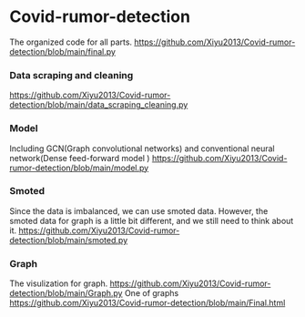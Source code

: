 # Covid-rumor-detection
The organized code for all parts.
https://github.com/Xiyu2013/Covid-rumor-detection/blob/main/final.py

### Data scraping and cleaning
https://github.com/Xiyu2013/Covid-rumor-detection/blob/main/data_scraping_cleaning.py

### Model
Including GCN(Graph convolutional networks) and conventional neural network(Dense feed-forward model )
https://github.com/Xiyu2013/Covid-rumor-detection/blob/main/model.py

### Smoted
Since the data is imbalanced, we can use smoted data. However, the smoted data for graph is a little bit different, and we still need to think about it.
https://github.com/Xiyu2013/Covid-rumor-detection/blob/main/smoted.py

### Graph
The visulization for graph.
https://github.com/Xiyu2013/Covid-rumor-detection/blob/main/Graph.py
One of graphs
https://github.com/Xiyu2013/Covid-rumor-detection/blob/main/Final.html

